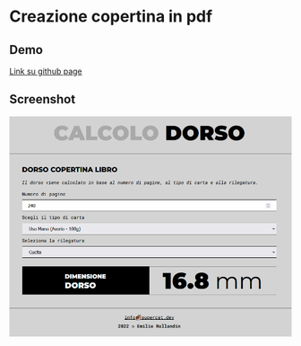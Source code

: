 # Creazione copertina in pdf

## Demo
[Link su github page](https://archistico.github.io/BookCoverPdf/)

## Screenshot
![screenshot](https://github.com/archistico/BookCoverPdf/blob/main/screenshot.png?raw=true) 
